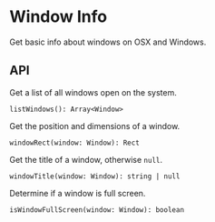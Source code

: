 # Window Info

Get basic info about windows on OSX and Windows.

## API

Get a list of all windows open on the system.
```tsx
listWindows(): Array<Window>
```

Get the position and dimensions of a window.
```tsx
windowRect(window: Window): Rect
```

Get the title of a window, otherwise `null`.
```tsx
windowTitle(window: Window): string | null
```

Determine if a window is full screen.
```tsx
isWindowFullScreen(window: Window): boolean
```

